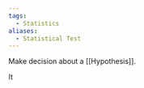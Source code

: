 ```yaml
---
tags:
  - Statistics
aliases:
  - Statistical Test
---
```

Make decision about a [[Hypothesis]].

It